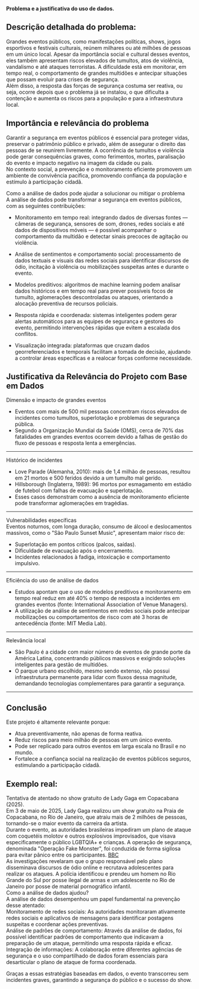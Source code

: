 **Problema e a justificativa do uso de dados.**

## Descrição detalhada do problema:

Grandes eventos públicos, como manifestações políticas, shows, jogos esportivos e festivais culturais, reúnem milhares ou até milhões de pessoas em um único local. Apesar da importância social e cultural desses eventos, eles também apresentam riscos elevados de tumultos, atos de violência, vandalismo e até ataques terroristas. A dificuldade está em monitorar, em tempo real, o comportamento de grandes multidões e antecipar situações que possam evoluir para crises de segurança.  
Além disso, a resposta das forças de segurança costuma ser reativa, ou seja, ocorre depois que o problema já se instalou, o que dificulta a contenção e aumenta os riscos para a população e para a infraestrutura local.

## Importância e relevância do problema

Garantir a segurança em eventos públicos é essencial para proteger vidas, preservar o patrimônio público e privado, além de assegurar o direito das pessoas de se reunirem livremente. A ocorrência de tumultos e violência pode gerar consequências graves, como ferimentos, mortes, paralisação do evento e impacto negativo na imagem da cidade ou país.  
No contexto social, a prevenção e o monitoramento eficiente promovem um ambiente de convivência pacífica, promovendo confiança da população e estímulo à participação cidadã.

Como a análise de dados pode ajudar a solucionar ou mitigar o problema  
A análise de dados pode transformar a segurança em eventos públicos, com as seguintes contribuições:

* Monitoramento em tempo real: integrando dados de diversas fontes — câmeras de segurança, sensores de som, drones, redes sociais e até dados de dispositivos móveis — é possível acompanhar o comportamento da multidão e detectar sinais precoces de agitação ou violência.

* Análise de sentimentos e comportamento social: processamento de dados textuais e visuais das redes sociais para identificar discursos de ódio, incitação à violência ou mobilizações suspeitas antes e durante o evento.

* Modelos preditivos: algoritmos de machine learning podem analisar dados históricos e em tempo real para prever possíveis focos de tumulto, aglomerações descontroladas ou ataques, orientando a alocação preventiva de recursos policiais.

* Resposta rápida e coordenada: sistemas inteligentes podem gerar alertas automáticos para as equipes de segurança e gestores do evento, permitindo intervenções rápidas que evitem a escalada dos conflitos.

* Visualização integrada: plataformas que cruzam dados georreferenciados e temporais facilitam a tomada de decisão, ajudando a controlar áreas específicas e a realocar forças conforme necessidade.

## Justificativa da Relevância do Projeto com Base em Dados

Dimensão e impacto de grandes eventos

* Eventos com mais de 500 mil pessoas concentram riscos elevados de incidentes como tumultos, superlotação e problemas de segurança pública.  
* Segundo a Organização Mundial da Saúde (OMS), cerca de 70% das fatalidades em grandes eventos ocorrem devido a falhas de gestão do fluxo de pessoas e resposta lenta a emergências.

---

Histórico de incidentes

* Love Parade (Alemanha, 2010): mais de 1,4 milhão de pessoas, resultou em 21 mortos e 500 feridos devido a um tumulto mal gerido.  
* Hillsborough (Inglaterra, 1989): 96 mortos por esmagamento em estádio de futebol com falhas de evacuação e superlotação.  
* Esses casos demonstram como a ausência de monitoramento eficiente pode transformar aglomerações em tragédias.

---

Vulnerabilidades específicas  
Eventos noturnos, com longa duração, consumo de álcool e deslocamentos massivos, como o "São Paulo Sunset Music", apresentam maior risco de:

* Superlotação em pontos críticos (palcos, saídas).  
* Dificuldade de evacuação após o encerramento.  
* Incidentes relacionados à fadiga, intoxicação e comportamento impulsivo.

---

Eficiência do uso de análise de dados

* Estudos apontam que o uso de modelos preditivos e monitoramento em tempo real reduz em até 40% o tempo de resposta a incidentes em grandes eventos (fonte: International Association of Venue Managers).  
* A utilização de análise de sentimentos em redes sociais pode antecipar mobilizações ou comportamentos de risco com até 3 horas de antecedência (fonte: MIT Media Lab).

---

Relevância local

* São Paulo é a cidade com maior número de eventos de grande porte da América Latina, concentrando públicos massivos e exigindo soluções inteligentes para gestão de multidões.  
* O parque urbano escolhido, mesmo sendo extenso, não possui infraestrutura permanente para lidar com fluxos dessa magnitude, demandando tecnologias complementares para garantir a segurança.

---

## Conclusão

Este projeto é altamente relevante porque:

* Atua preventivamente, não apenas de forma reativa.  
* Reduz riscos para meio milhão de pessoas em um único evento.  
* Pode ser replicado para outros eventos em larga escala no Brasil e no mundo.  
* Fortalece a confiança social na realização de eventos públicos seguros, estimulando a participação cidadã.

## Exemplo real:

Tentativa de atentado no show gratuito de Lady Gaga em Copacabana (2025).  
Em 3 de maio de 2025, Lady Gaga realizou um show gratuito na Praia de Copacabana, no Rio de Janeiro, que atraiu mais de 2 milhões de pessoas, tornando-se o maior evento da carreira da artista.  
Durante o evento, as autoridades brasileiras impediram um plano de ataque com coquetéis molotov e outros explosivos improvisados, que visava especificamente o público LGBTQIA+ e crianças. A operação de segurança, denominada "Operação Fake Monster", foi conduzida de forma sigilosa para evitar pânico entre os participantes. [BBC](https://www.bbc.com/portuguese/articles/c1drv6ey6gxo?utm_source=chatgpt.com)  
As investigações revelaram que o grupo responsável pelo plano disseminava discursos de ódio online e recrutava adolescentes para realizar os ataques. A polícia identificou e prendeu um homem no Rio Grande do Sul por posse ilegal de armas e um adolescente no Rio de Janeiro por posse de material pornográfico infantil.  
Como a análise de dados ajudou?  
A análise de dados desempenhou um papel fundamental na prevenção desse atentado:  
Monitoramento de redes sociais: As autoridades monitoraram ativamente redes sociais e aplicativos de mensagens para identificar postagens suspeitas e coordenar ações preventivas.  
Análise de padrões de comportamento: Através da análise de dados, foi possível identificar padrões de comportamento que indicavam a preparação de um ataque, permitindo uma resposta rápida e eficaz.  
Integração de informações: A colaboração entre diferentes agências de segurança e o uso compartilhado de dados foram essenciais para desarticular o plano de ataque de forma coordenada.

Graças a essas estratégias baseadas em dados, o evento transcorreu sem incidentes graves, garantindo a segurança do público e o sucesso do show.   
